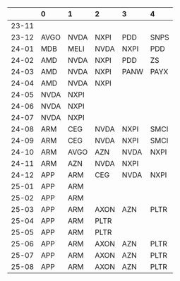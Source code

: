 |       | 0    | 1    | 2    | 3    | 4    |
|:------|:-----|:-----|:-----|:-----|:-----|
| 23-11 |      |      |      |      |      |
| 23-12 | AVGO | NVDA | NXPI | PDD  | SNPS |
| 24-01 | MDB  | MELI | NVDA | NXPI | PDD  |
| 24-02 | AMD  | NVDA | NXPI | PDD  | ZS   |
| 24-03 | AMD  | NVDA | NXPI | PANW | PAYX |
| 24-04 | AMD  | NVDA | NXPI |      |      |
| 24-05 | NVDA | NXPI |      |      |      |
| 24-06 | NVDA | NXPI |      |      |      |
| 24-07 | NVDA | NXPI |      |      |      |
| 24-08 | ARM  | CEG  | NVDA | NXPI | SMCI |
| 24-09 | ARM  | CEG  | NVDA | NXPI | SMCI |
| 24-10 | ARM  | AVGO | AZN  | NVDA | NXPI |
| 24-11 | ARM  | AZN  | NVDA | NXPI |      |
| 24-12 | APP  | ARM  | CEG  | NVDA | NXPI |
| 25-01 | APP  | ARM  |      |      |      |
| 25-02 | APP  | ARM  |      |      |      |
| 25-03 | APP  | ARM  | AXON | AZN  | PLTR |
| 25-04 | APP  | ARM  | PLTR |      |      |
| 25-05 | APP  | ARM  | PLTR |      |      |
| 25-06 | APP  | ARM  | AXON | AZN  | PLTR |
| 25-07 | APP  | ARM  | AXON | AZN  | PLTR |
| 25-08 | APP  | ARM  | AXON | AZN  | PLTR |